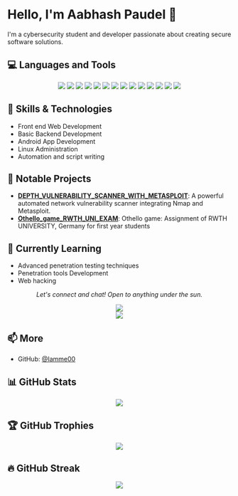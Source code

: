 # Hello, I'm Aabhash Paudel 👋

I'm a cybersecurity student and developer passionate about creating secure software solutions.

## 💻 Languages and Tools
<p align="center">
  <img src="https://img.shields.io/badge/-Python-3776AB?style=flat-square&logo=python&logoColor=white"/>
  <img src="https://img.shields.io/badge/-Java-007396?style=flat-square&logo=java&logoColor=white"/>
  <img src="https://img.shields.io/badge/-C-A8B9CC?style=flat-square&logo=c&logoColor=white"/>
  <img src="https://img.shields.io/badge/-C++-00599C?style=flat-square&logo=c%2B%2B&logoColor=white"/>
  <img src="https://img.shields.io/badge/-HTML5-E34F26?style=flat-square&logo=html5&logoColor=white"/>
  <img src="https://img.shields.io/badge/-CSS3-1572B6?style=flat-square&logo=css3&logoColor=white"/>
  <img src="https://img.shields.io/badge/-JavaScript-F7DF1E?style=flat-square&logo=javascript&logoColor=black"/>
  <img src="https://img.shields.io/badge/-Android-3DDC84?style=flat-square&logo=android&logoColor=white"/>
  <img src="https://img.shields.io/badge/-Linux-FCC624?style=flat-square&logo=linux&logoColor=black"/>
  <img src="https://img.shields.io/badge/-Kali%20Linux-557C94?style=flat-square&logo=kalilinux&logoColor=white"/>
  <img src="https://img.shields.io/badge/-Nmap-4682B4?style=flat-square&logo=nmap&logoColor=white"/>
  <img src="https://img.shields.io/badge/-Metasploit-247C90?style=flat-square&logo=metasploit&logoColor=white"/>
  <img src="https://img.shields.io/badge/-SQLmap-800000?style=flat-square&logo=sqlmap&logoColor=white"/>
  <img src="https://img.shields.io/badge/-Burp%20Suite-FF6F00?style=flat-square&logo=burpsuite&logoColor=white"/>
</p>

## 🔧 Skills & Technologies
- Front end Web Development
- Basic Backend Development
- Android App Development
- Linux Administration
- Automation and script writing

## 🚀 Notable Projects
- [**DEPTH_VULNERABILITY_SCANNER_WITH_METASPLOIT**](https://github.com/Iamme00/In_DEPTH_VULNERABILITY_SCANNER_WITH_METASPLOIT): A powerful automated network vulnerability scanner integrating Nmap and Metasploit.
- [**Othello_game_RWTH_UNI_EXAM**](https://github.com/Iamme00/Othello_game_RWTH_UNI_EXAM): Othello game: Assignment of RWTH UNIVERSITY, Germany for first year students

## 🌱 Currently Learning
- Advanced penetration testing techniques
- Penetration tools Development
- Web hacking

<p align="center">
  <i>Let's connect and chat! Open to anything under the sun.</i>
  <p align="center">
    <a href="https://www.linkedin.com/in/aabhash-paudel-907b41293/" alt="Linkedin">
      <img src="https://img.shields.io/badge/-LinkedIn-0077B5?style=flat-square&logo=linkedin&logoColor=white"/>
    </a><br>
    <a href="mailto:itsmeavron@gmail.com" alt="Contact me">
      <img src="https://img.shields.io/badge/-Gmail-D14836?style=flat-square&logo=gmail&logoColor=white"/>
    </a>
  </p>
</p>

## 📫 More
- GitHub: [@Iamme00](https://github.com/Iamme00)

## 📊 GitHub Stats
<p align="center">
  <img src="https://github-readme-stats.vercel.app/api?username=Iamme00&show_icons=true&theme=radical"/>
</p>

## 🏆 GitHub Trophies
<p align="center">
  <img src="https://github-profile-trophy.vercel.app/?username=Iamme00&theme=radical&no-frame=true&no-bg=true&margin-w=4"/>
</p>

## 🔥 GitHub Streak
<p align="center">
  <img src="https://github-readme-streak-stats.herokuapp.com/?user=Iamme00&theme=radical"/>
</p>
